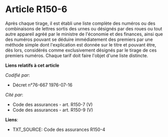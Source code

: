 # Article R150-6

Après chaque tirage, il est établi une liste complète des numéros ou des combinaisons de lettres sortis des urnes ou désignés
par des roues ou tout autre appareil agréé par le ministre de l'économie et des finances, ainsi que des numéros pouvant se
déduire immédiatement des premiers par une méthode simple dont l'explication est donnée sur le titre et pouvant être, dès
lors, considérés comme exclusivement désignés par le tirage de ces premiers numéros. Chaque tarif doit faire l'objet d'une
liste distincte.

**Liens relatifs à cet article**

_Codifié par_:

  - Décret n°76-667 1976-07-16

_Cité par_:

  - Code des assurances - art. R150-7 (V)
  - Code des assurances - art. R150-9 (V)

**Liens**:

  - TXT_SOURCE: Code des assurances R150-4
